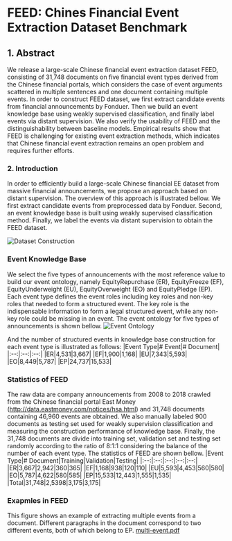 # FEED: Chines Financial Event Extraction Dataset Benchmark

## 1. Abstract

We release a large-scale Chinese financial event extraction dataset FEED, consisting of 31,748 documents on five financial event types derived from the Chinese financial portals, which considers the case of event arguments scattered in multiple sentences and one document containing multiple events. In order to construct FEED dataset, we first extract candidate events from financial announcements by Fonduer. Then we build an event knowledge base using weakly supervised classification, and finally label events via distant supervision. We also verify the usability  of FEED and the distinguishability between baseline models. Empirical results show that FEED is challenging for existing event extraction methods, which indicates that Chinese financial event extraction remains an open problem and requires further efforts.

### 2. Introduction

In order to efficiently build a large-scale Chinese financial EE dataset from massive financial announcements, we propose an approach based on distant supervision. The overview of this approach is illustrated bellow. We first extract candidate events from preprocessed data by Fonduer. Second, an event knowledge base is built using weakly supervised classification method. Finally, we label the events via distant supervision to obtain the FEED dataset.

![Dataset Construction](https://user-images.githubusercontent.com/83271325/136687323-24478485-bb82-45bd-86b5-5e3e8acff150.png)

### Event Knowledge Base
We select the five types of announcements with the most reference value to build our event ontology, namely EquityRepurchase (ER), EquityFreeze (EF), EquityUnderweight (EU), EquityOverweight (EO) and EquityPledge (EP). Each event type defines the event roles including key roles and non-key roles that needed to form a structured event. The key role is the indispensable information to form a legal structured event, while any non-key role could be missing in an event. The event ontology for five types of announcements is shown bellow. 
![Event Ontology](https://user-images.githubusercontent.com/83271325/136688228-0dfe0323-8a16-40f0-b183-d2c00cc02385.png)

And the number of structured events in knowledge base construction for each event type is illustrated as follows:
|Event Type|# Event|# Document|
|:--:|:--:|:--:|
|ER|4,531|3,667|
|EF|1,900|1,168|
|EU|7,343|5,593|
|EO|8,449|5,787|
|EP|24,737|15,533|

### Statistics of FEED
The raw data are company announcements from 2008 to 2018 crawled from the Chinese financial portal East Money (http://data.eastmoney.com/notices/hsa.html) and 31,748 documents containing 46,960 events are obtained. We also manually labeled 900 documents as testing set used for weakly supervision classification and measuring the construction performance of knowledge base. Finally, the 31,748 documents are divide into training set, validation set and testing set randomly according to the ratio of 8:1:1 considering the balance of the number of each event type. The statistics of FEED are shown bellow.
|Event Type|# Document|Training|Validation|Testing|
|:--:|:--:|:--:|:--:|:--:|
|ER|3,667|2,942|360|365|
|EF|1,168|938|120|110|
|EU|5,593|4,453|560|580|
|EO|5,787|4,622|580|585|
|EP|15,533|12,443|1,555|1,535|
|Total|31,748|2,5398|3,175|3,175|

### Exapmles in FEED
This figure shows an example of extracting multiple events from a document. Different paragraphs in the document correspond to two different events, both of which belong to EP.
[multi-event.pdf](https://github.com/seukgcode/FEED/files/7317111/multi-event.pdf)
